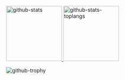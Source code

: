 
<p>
  <a href="https://github.com/satosh-j" target="_blank" rel="noopener noreferrer">
    <img
      height="150em"
      src="https://github-readme-stats-5rj1g71px-satosh-j.vercel.app/api?username=satosh-j&hide=contribs&show_icons=true&count_private=true&include_all_commits=true&disable_animations=false&hide_border=true&bg_color=FFFFFF00&text_color=05CCB2&icon_color=FFFFFF&title_color=FFFFFF"
      alt='github-stats'
    />
    <img
      height="150em"
      src="https://github-readme-stats-5rj1g71px-satosh-j.vercel.app/api/top-langs?username=satosh-j&show_icons=true&langs_count=8&layout=compact&hide_border=true&bg_color=FFFFFF00&text_color=05CCB2&icon_color=FFFFFF&title_color=FFFFFF"
      alt='github-stats-toplangs'
    />
  </a>
</p>
<img
  className="mt-4"
  src="https://github-profile-trophy.vercel.app/?username=satosh-j&column=7&theme=darkhub&no-bg=true&no-frame=true&margin-h=15&margin-w=12"
  alt='github-trophy'
/>

